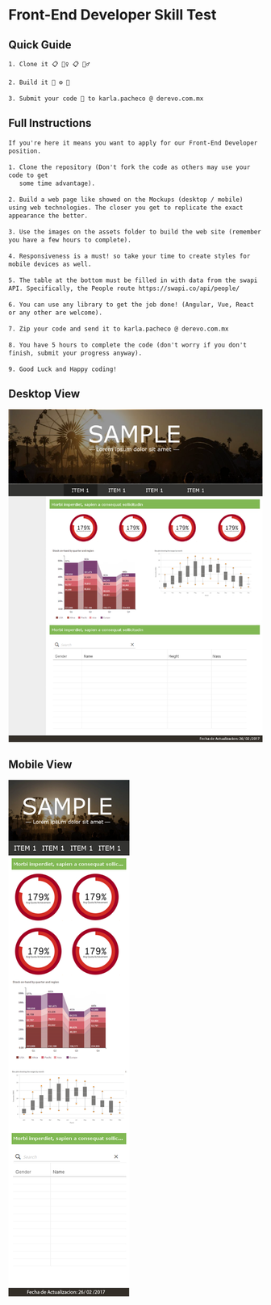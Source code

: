 # Front-End Developer Skill Test

## Quick Guide

    1. Clone it 📋 👯‍♀️ 📋 👯‍♂️
    
    2. Build it 🧠 ⚙️ 🤖

    3. Submit your code 🚀 to karla.pacheco @ derevo.com.mx

## Full Instructions

    If you're here it means you want to apply for our Front-End Developer position. 

    1. Clone the repository (Don't fork the code as others may use your code to get
       some time advantage).

    2. Build a web page like showed on the Mockups (desktop / mobile) using web technologies. The closer you get to replicate the exact appearance the better.

    3. Use the images on the assets folder to build the web site (remember you have a few hours to complete).

    4. Responsiveness is a must! so take your time to create styles for mobile devices as well.

    5. The table at the bottom must be filled in with data from the swapi API. Specifically, the People route https://swapi.co/api/people/

    6. You can use any library to get the job done! (Angular, Vue, React or any other are welcome).

    7. Zip your code and send it to karla.pacheco @ derevo.com.mx

    8. You have 5 hours to complete the code (don't worry if you don't finish, submit your progress anyway).
    
    9. Good Luck and Happy coding!

## Desktop View

![Desktop View](Full%20Page%20Desktop%20(Table).png?raw=true "Desktop View")

## Mobile View

![Mobile View](Full%20Page%20Mobile%20(Table).png?raw=true "Mobile View")
